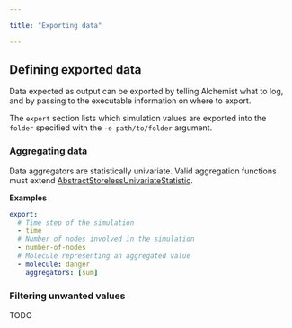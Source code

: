 ```yaml
---

title: "Exporting data"

---
```


## Defining exported data

Data expected as output can be exported by telling Alchemist what to log, and by passing to the executable information
on where to export.

The `export` section lists which simulation values are exported into the `folder` specified with the `-e path/to/folder`
argument.

### Aggregating data

Data aggregators are statistically univariate.
Valid aggregation functions must extend [AbstractStorelessUnivariateStatistic].

**Examples**
```yaml
export:
  # Time step of the simulation
  - time
  # Number of nodes involved in the simulation
  - number-of-nodes
  # Molecule representing an aggregated value
  - molecule: danger
    aggregators: [sum]
```

### Filtering unwanted values

TODO

[AbstractStorelessUnivariateStatistic]:http://commons.apache.org/proper/commons-math/javadocs/api-3.4/org/apache/commons/math3/stat/descriptive/AbstractStorelessUnivariateStatistic.html
